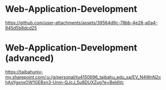 # Web-Application-Development

https://github.com/user-attachments/assets/39564d9c-78bb-4e28-a0a4-945d5b8dcd25

# Web-Application-Development (advanced)
https://taibahuniv-my.sharepoint.com/:u:/g/personal/tu4150696_taibahu_edu_sa/EV_N4WnN2chAsYgxnxOW1GEBxn3-Unm-QJcJ_5u8DUXZug?e=BeldVc
